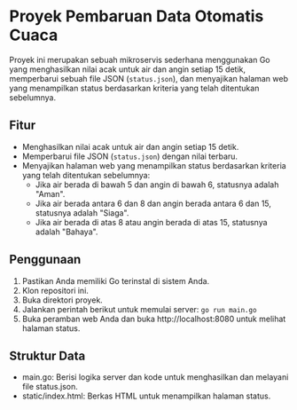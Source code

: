 # Proyek Pembaruan Data Otomatis Cuaca

Proyek ini merupakan sebuah mikroservis sederhana menggunakan Go yang menghasilkan nilai acak untuk air dan angin setiap 15 detik, memperbarui sebuah file JSON (`status.json`), dan menyajikan halaman web yang menampilkan status berdasarkan kriteria yang telah ditentukan sebelumnya.

## Fitur

- Menghasilkan nilai acak untuk air dan angin setiap 15 detik.
- Memperbarui file JSON (`status.json`) dengan nilai terbaru.
- Menyajikan halaman web yang menampilkan status berdasarkan kriteria yang telah ditentukan sebelumnya:
  - Jika air berada di bawah 5 dan angin di bawah 6, statusnya adalah "Aman".
  - Jika air berada antara 6 dan 8 dan angin berada antara 6 dan 15, statusnya adalah "Siaga".
  - Jika air berada di atas 8 atau angin berada di atas 15, statusnya adalah "Bahaya".

## Penggunaan

1. Pastikan Anda memiliki Go terinstal di sistem Anda.
2. Klon repositori ini.
3. Buka direktori proyek.
4. Jalankan perintah berikut untuk memulai server:
   `go run main.go`
5. Buka peramban web Anda dan buka http://localhost:8080 untuk melihat halaman status.

## Struktur Data

- main.go: Berisi logika server dan kode untuk menghasilkan dan melayani file status.json.
- static/index.html: Berkas HTML untuk menampilkan halaman status.
